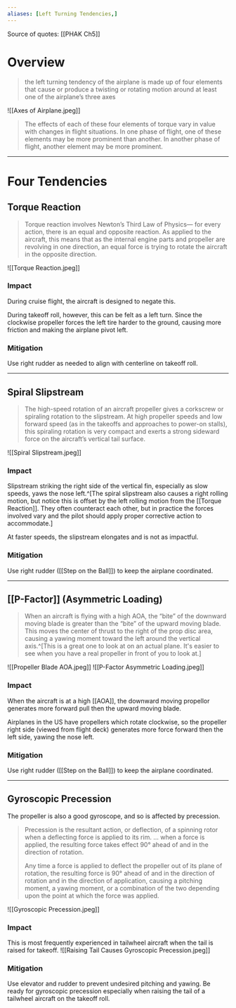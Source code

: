 ```yaml
---
aliases: [Left Turning Tendencies,]
---
```



Source of quotes: [[PHAK Ch5]]

# Overview
> the left turning tendency of the airplane is made up of four elements that cause or produce a twisting or rotating motion around at least one of the airplane’s three axes

![[Axes of Airplane.jpeg]]

> The effects of each of these four elements of torque vary in value with changes in flight situations. In one phase of flight, one of these elements may be more prominent than another. In another phase of flight, another element may be more prominent.

---

# Four Tendencies
## Torque Reaction
> Torque reaction involves Newton’s Third Law of Physics— for every action, there is an equal and opposite reaction. As applied to the aircraft, this means that as the internal engine parts and propeller are revolving in one direction, an equal force is trying to rotate the aircraft in the opposite direction.

![[Torque Reaction.jpeg]]

### Impact
During cruise flight, the aircraft is designed to negate this.

During takeoff roll, however, this can be felt as a left turn. Since the clockwise propeller forces the left tire harder to the ground, causing more friction and making the airplane pivot left.

### Mitigation
Use right rudder as needed to align with centerline on takeoff roll.

---

## Spiral Slipstream
> The high-speed rotation of an aircraft propeller gives a corkscrew or spiraling rotation to the slipstream. At high propeller speeds and low forward speed (as in the takeoffs and approaches to power-on stalls), this spiraling rotation is very compact and exerts a strong sideward force on the aircraft’s vertical tail surface.

![[Spiral Slipstream.jpeg]]

### Impact
Slipstream striking the right side of the vertical fin, especially as slow speeds, yaws the nose left.^[The spiral slipstream also causes a right rolling motion, but notice this is offset by the left rolling motion from the [[Torque Reaction]]. They often counteract each other, but in practice the forces involved vary and the pilot should apply proper corrective action to accommodate.]

At faster speeds, the slipstream elongates and is not as impactful.

### Mitigation
Use right rudder ([[Step on the Ball]]) to keep the airplane coordinated.

---

## [[P-Factor]] (Asymmetric Loading)
> When an aircraft is flying with a high AOA, the “bite” of the downward moving blade is greater than the “bite” of the upward moving blade. This moves the center of thrust to the right of the prop disc area, causing a yawing moment toward the left around the vertical axis.^[This is a great one to look at on an actual plane. It's easier to see when you have a real propeller in front of you to look at.]

![[Propeller Blade AOA.jpeg]]
![[P-Factor Asymmetric Loading.jpeg]]

### Impact
When the aircraft is at a high [[AOA]], the downward moving propellor generates more forward pull then the upward moving blade.

Airplanes in the US have propellers which rotate clockwise, so the propeller right side (viewed from flight deck) generates more force forward then the left side, yawing the nose left.

### Mitigation
Use right rudder ([[Step on the Ball]]) to keep the airplane coordinated.

---

## Gyroscopic Precession
The propeller is also a good gyroscope, and so is affected by precession.
> Precession is the resultant action, or deflection, of a spinning rotor when a deflecting force is applied to its rim. ... when a force is applied, the resulting force takes effect 90° ahead of and in the direction of rotation.
> 
> Any time a force is applied to deflect the propeller out of its plane of rotation, the resulting force is 90° ahead of and in the direction of rotation and in the direction of application, causing a pitching moment, a yawing moment, or a combination of the two depending upon the point at which the force was applied.

![[Gyroscopic Precession.jpeg]]

### Impact
This is most frequently experienced in tailwheel aircraft when the tail is raised for takeoff.
![[Raising Tail Causes Gyroscopic Precession.jpeg]]

### Mitigation
Use elevator and rudder to prevent undesired pitching and yawing. Be ready for gyroscopic precession especially when raising the tail of a tailwheel aircraft on the takeoff roll.